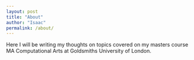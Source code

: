 ```yaml
---
layout: post
title: "About"
author: "Isaac"
permalink: /about/
---
```


Here I will be writing my thoughts on topics covered on my masters course MA Computational Arts at Goldsmiths University of London.